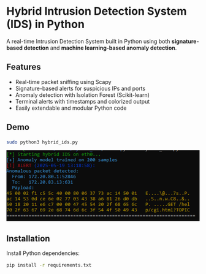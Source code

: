 # Hybrid Intrusion Detection System (IDS) in Python

A real-time Intrusion Detection System built in Python using both **signature-based detection** and **machine learning-based anomaly detection**.

## Features

- Real-time packet sniffing using Scapy
- Signature-based alerts for suspicious IPs and ports
- Anomaly detection with Isolation Forest (Scikit-learn)
- Terminal alerts with timestamps and colorized output
- Easily extendable and modular Python code

## Demo

```bash
sudo python3 hybrid_ids.py
```
![screenshot](demo.PNG)
## Installation

Install Python dependencies:

```bash
pip install -r requirements.txt
